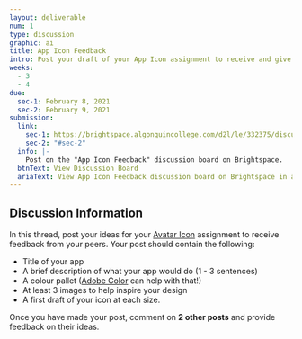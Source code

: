 ```yaml
---
layout: deliverable
num: 1
type: discussion
graphic: ai
title: App Icon Feedback
intro: Post your draft of your App Icon assignment to receive and give feedback to your peers.
weeks:
  - 3
  - 4
due:
  sec-1: February 8, 2021
  sec-2: February 9, 2021
submission:
  link:
    sec-1: https://brightspace.algonquincollege.com/d2l/le/332375/discussions/topics/449866/View
    sec-2: "#sec-2"
  info: |-
    Post on the "App Icon Feedback" discussion board on Brightspace.
  btnText: View Discussion Board
  ariaText: View App Icon Feedback discussion board on Brightspace in a new tab.
---
```


## Discussion Information

In this thread, post your ideas for your [Avatar Icon]({{site.baseurl}}/deliverables/assignments/assignment-1-app-icon/) assignment to receive feedback from your peers. Your post should contain the following:

- Title of your app
- A brief description of what your app would do (1 - 3 sentences)
- A colour pallet ([Adobe Color](https://color.adobe.com) can help with that!)
- At least 3 images to help inspire your design
- A first draft of your icon at each size.

Once you have made your post, comment on **2 other posts** and provide feedback on their ideas.
